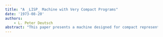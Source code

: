```yaml
---
title: "A _LISP_ Machine with Very Compact Programs"
date: '1973-08-20'
authors: 
    - L. Peter Deutsch
abstract: "This paper presents a machine designed for compact representation and rapid execution of LISP programs. The machine language is a factor of 2 to 5 more compact than S-expressions or conventional compiled code, and the compiler is extremely simple. The encoding scheme is potentially applicable to data as well as program. The machine also provides for user-defined data structures."
---
```


